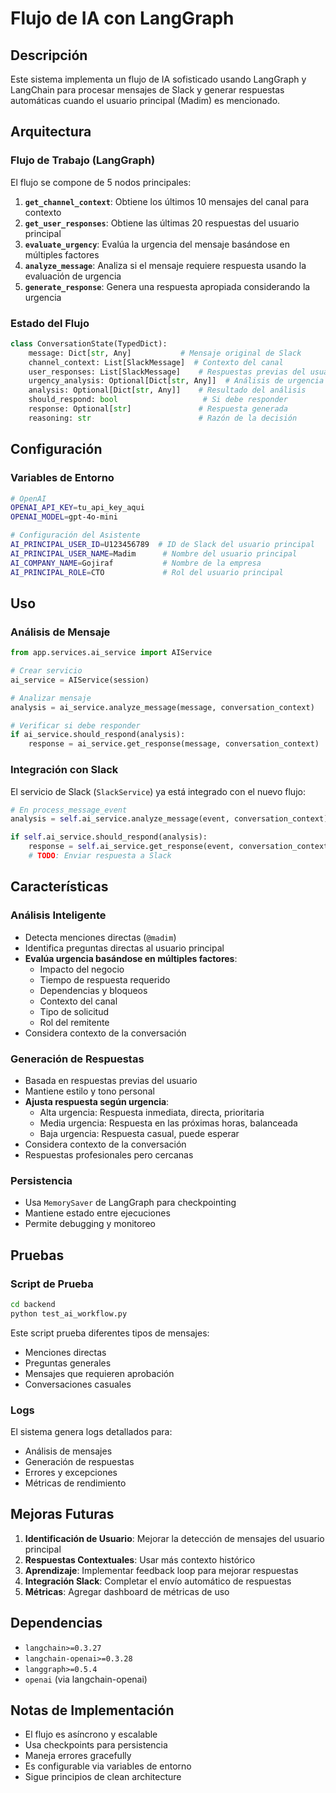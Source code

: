 # Flujo de IA con LangGraph

## Descripción

Este sistema implementa un flujo de IA sofisticado usando LangGraph y LangChain para procesar mensajes de Slack y generar respuestas automáticas cuando el usuario principal (Madim) es mencionado.

## Arquitectura

### Flujo de Trabajo (LangGraph)

El flujo se compone de 5 nodos principales:

1. **`get_channel_context`**: Obtiene los últimos 10 mensajes del canal para contexto
2. **`get_user_responses`**: Obtiene las últimas 20 respuestas del usuario principal
3. **`evaluate_urgency`**: Evalúa la urgencia del mensaje basándose en múltiples factores
4. **`analyze_message`**: Analiza si el mensaje requiere respuesta usando la evaluación de urgencia
5. **`generate_response`**: Genera una respuesta apropiada considerando la urgencia

### Estado del Flujo

```python
class ConversationState(TypedDict):
    message: Dict[str, Any]           # Mensaje original de Slack
    channel_context: List[SlackMessage]  # Contexto del canal
    user_responses: List[SlackMessage]    # Respuestas previas del usuario
    urgency_analysis: Optional[Dict[str, Any]]  # Análisis de urgencia
    analysis: Optional[Dict[str, Any]]    # Resultado del análisis
    should_respond: bool                   # Si debe responder
    response: Optional[str]               # Respuesta generada
    reasoning: str                        # Razón de la decisión
```

## Configuración

### Variables de Entorno

```bash
# OpenAI
OPENAI_API_KEY=tu_api_key_aqui
OPENAI_MODEL=gpt-4o-mini

# Configuración del Asistente
AI_PRINCIPAL_USER_ID=U123456789  # ID de Slack del usuario principal
AI_PRINCIPAL_USER_NAME=Madim      # Nombre del usuario principal
AI_COMPANY_NAME=Gojiraf           # Nombre de la empresa
AI_PRINCIPAL_ROLE=CTO             # Rol del usuario principal
```

## Uso

### Análisis de Mensaje

```python
from app.services.ai_service import AIService

# Crear servicio
ai_service = AIService(session)

# Analizar mensaje
analysis = ai_service.analyze_message(message, conversation_context)

# Verificar si debe responder
if ai_service.should_respond(analysis):
    response = ai_service.get_response(message, conversation_context)
```

### Integración con Slack

El servicio de Slack (`SlackService`) ya está integrado con el nuevo flujo:

```python
# En process_message_event
analysis = self.ai_service.analyze_message(event, conversation_context)

if self.ai_service.should_respond(analysis):
    response = self.ai_service.get_response(event, conversation_context)
    # TODO: Enviar respuesta a Slack
```

## Características

### Análisis Inteligente

- Detecta menciones directas (`@madim`)
- Identifica preguntas directas al usuario principal
- **Evalúa urgencia basándose en múltiples factores**:
  - Impacto del negocio
  - Tiempo de respuesta requerido
  - Dependencias y bloqueos
  - Contexto del canal
  - Tipo de solicitud
  - Rol del remitente
- Considera contexto de la conversación

### Generación de Respuestas

- Basada en respuestas previas del usuario
- Mantiene estilo y tono personal
- **Ajusta respuesta según urgencia**:
  - Alta urgencia: Respuesta inmediata, directa, prioritaria
  - Media urgencia: Respuesta en las próximas horas, balanceada
  - Baja urgencia: Respuesta casual, puede esperar
- Considera contexto de la conversación
- Respuestas profesionales pero cercanas

### Persistencia

- Usa `MemorySaver` de LangGraph para checkpointing
- Mantiene estado entre ejecuciones
- Permite debugging y monitoreo

## Pruebas

### Script de Prueba

```bash
cd backend
python test_ai_workflow.py
```

Este script prueba diferentes tipos de mensajes:
- Menciones directas
- Preguntas generales
- Mensajes que requieren aprobación
- Conversaciones casuales

### Logs

El sistema genera logs detallados para:
- Análisis de mensajes
- Generación de respuestas
- Errores y excepciones
- Métricas de rendimiento

## Mejoras Futuras

1. **Identificación de Usuario**: Mejorar la detección de mensajes del usuario principal
2. **Respuestas Contextuales**: Usar más contexto histórico
3. **Aprendizaje**: Implementar feedback loop para mejorar respuestas
4. **Integración Slack**: Completar el envío automático de respuestas
5. **Métricas**: Agregar dashboard de métricas de uso

## Dependencias

- `langchain>=0.3.27`
- `langchain-openai>=0.3.28`
- `langgraph>=0.5.4`
- `openai` (via langchain-openai)

## Notas de Implementación

- El flujo es asíncrono y escalable
- Usa checkpoints para persistencia
- Maneja errores gracefully
- Es configurable via variables de entorno
- Sigue principios de clean architecture 